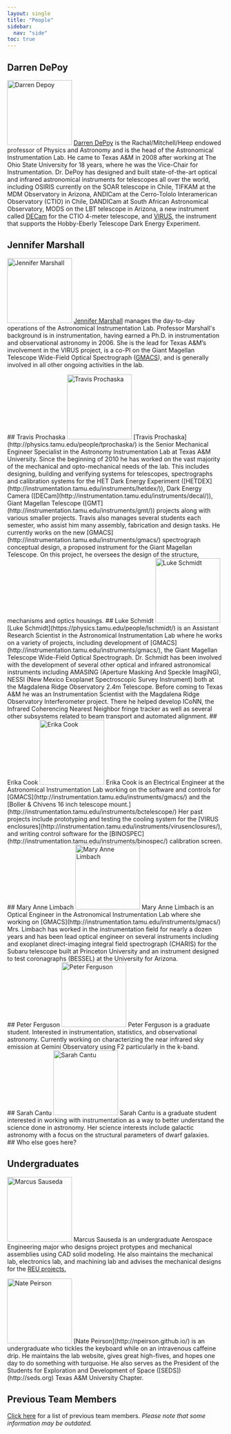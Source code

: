 ```yaml
---
layout: single
title: "People"
sidebar:
  nav: "side"
toc: true
---
```

## Darren DePoy
<img src="../people/assets/DarrenDePoy_1.jpg" width="150" alt="Darren Depoy" class="profile"/> [Darren DePoy](http://physics.tamu.edu/people/depoy) is the Rachal/Mitchell/Heep endowed professor of Physics and Astronomy and is the head of the Astronomical Instrumentation Lab. He came to Texas A&M in 2008 after working at The Ohio State University for 18 years, where he was the Vice-Chair for Instrumentation. Dr. DePoy has designed and built state-of-the-art optical and infrared astronomical instruments for telescopes all over the world, including OSIRIS currently on the SOAR telescope in Chile, TIFKAM at the MDM Observatory in Arizona, ANDICam at the Cerro-Tololo Interamerican Observatory (CTIO) in Chile, DANDICam at South African Astronomical Observatory, MODS on the LBT telescope in Arizona, a new instrument called [DECam](http://instrumentation.tamu.edu/DeCal.html) for the CTIO 4-meter telescope, and [VIRUS](http://instrumentation.tamu.edu/virus.html), the instrument that supports the Hobby-Eberly Telescope Dark Energy Experiment.
## Jennifer Marshall
<img src="../people/assets/marshall.jpg" width="150" alt="Jennifer Marshall" class="profile"/> [Jennifer Marshall](http://physics.tamu.edu/people/jlm076) manages the day-to-day operations of the Astronomical Instrumentation Lab. Professor Marshall's background is in instrumentation, having earned a Ph.D. in instrumentation and observational astronomy in 2006. She is the lead for Texas A&M’s involvement in the VIRUS project, is a co-PI on the Giant Magellan Telescope Wide-Field Optical Spectrograph ([GMACS](/instruments/gmacs/)), and is generally involved in all other ongoing activities in the lab.
<div class="clearfix" />
## Travis Prochaska
<img src="../people/assets/TravisProchaska3.jpg" width="150" alt="Travis Prochaska" class="profile"/> [Travis Prochaska](http://physics.tamu.edu/people/tprochaska/) is the Senior Mechanical Engineer Specialist in the Astronomy Instrumentation Lab at Texas A&M University. Since the beginning of 2010 he has worked on the vast majority of the mechanical and opto-mechanical needs of the lab. This includes designing, building and verifying systems for telescopes, spectrographs and calibration systems for the HET Dark Energy Experiment ([HETDEX](http://instrumentation.tamu.edu/instruments/hetdex/)), Dark Energy Camera ([DECam](http://instrumentation.tamu.edu/instruments/decal/)), Giant Magellan Telescope ([GMT](http://instrumentation.tamu.edu/instruments/gmt/)) projects along with various smaller projects. Travis also manages several students each semester, who assist him many assembly, fabrication and design tasks. He currently works on the new [GMACS](http://instrumentation.tamu.edu/instruments/gmacs/) spectrograph conceptual design, a proposed instrument for the Giant Magellan Telescope. On this project, he oversees the design of the structure, mechanisms and optics housings.
## Luke Schmidt
<img src="../people/assets/lschmidt_headshot.jpg" width="150" alt="Luke Schmidt" class="profile"/> [Luke Schmidt](https://physics.tamu.edu/people/lschmidt/) is an Assistant Research Scientist in the Astronomical Instrumentation Lab where he works on a variety of projects, including development of [GMACS](http://instrumentation.tamu.edu/instruments/gmacs/), the Giant Magellan Telescope Wide-Field Optical Spectrograph. Dr. Schmidt has been involved with the development of several other optical and infrared astronomical instruments including AMASING (Aperture Masking And Speckle ImagiNG), NESSI (New Mexico Exoplanet Spectroscopic Survey Instrument) both at the Magdalena Ridge Observatory 2.4m Telescope. Before coming to Texas A&M he was an Instrumentation Scientist with the Magdalena Ridge Observatory Interferometer project. There he helped develop ICoNN, the Infrared Coherencing Nearest Neighbor fringe tracker as well as several other subsystems related to beam transport and automated alignment.
## Erika Cook
<img src="../people/assets/erika_cook.jpg" width="150" alt="Erika Cook" class="profile"/> Erika Cook is an Electrical Engineer at the Astronomical Instrumentation Lab working on the software and controls for [GMACS](http://instrumentation.tamu.edu/instruments/gmacs/) and the [Boller & Chivens 16 inch telescope mount.](http://instrumentation.tamu.edu/instruments/bctelescope/) Her past projects include prototyping and testing the cooling system for the [VIRUS enclosures](http://instrumentation.tamu.edu/instruments/virusenclosures/), and writing control software for the [BINOSPEC](http://instrumentation.tamu.edu/instruments/binospec/) calibration screen.
<div class="clearfix" />
## Mary Anne Limbach
<img src="../people/assets/MaryAnne1_Copy.jpg" width="150" alt="Mary Anne Limbach" class="profile"/>
Mary Anne Limbach is an Optical Engineer in the Astronomical Instrumentation Lab where she working on [GMACS](http://instrumentation.tamu.edu/instruments/gmacs/) Mrs. Limbach has worked in the instrumentation field for nearly a dozen years and has been lead optical engineer on several instruments including and exoplanet direct-imaging integral field spectrograph (CHARIS) for the Subaru telescope built at Princeton University and an instrument designed to test coronagraphs (BESSEL) at the University for Arizona.
<div class="clearfix" />
## Peter Ferguson
<img src="../people/assets/Peter.jpg" width="150" alt="Peter Ferguson" class="profile"/> Peter Ferguson is a graduate student. Interested in instrumentation, statistics, and observational astronomy. Currently working on characterizing the near infrared sky emission at Gemini Observatory using F2 particularly in the k-band.
<div class="clearfix" />
## Sarah Cantu
<img src="../people/assets/Sarah.jpg" width="150" alt="Sarah Cantu" class="profile"/> Sarah Cantu is a graduate student interested in working with instrumentation as a way to better understand the science done in astronomy. Her science interests include galactic astronomy with a focus on the structural parameters of dwarf galaxies.
<div class="clearfix" />
## Who else goes here?

## Undergraduates
<img src="../people/assets/MarcusSauseda.jpg" width="150" alt="Marcus Sauseda" class="profile"/> Marcus Sauseda is an undergraduate Aerospace Engineering major who designs project protypes and mechanical assemblies using CAD solid modeling. He also maintains the mechanical lab, electronics lab, and machining lab and advises the mechanical designs for the [REU projects.](http://instrumentation.tamu.edu/REU2016/)
<div class="clearfix" />
<img src="../people/assets/nate.jpg" width="150" alt="Nate Peirson" class="profile"/> [Nate Peirson](http://npeirson.github.io/) is an undergraduate who tickles the keyboard while on an intravenous caffeine drip. He maintains the lab website, gives great high-fives, and hopes one day to do something with turquoise. He also serves as the President of the Students for Exploration and Development of Space ([SEDS])(http://seds.org) Texas A&M University Chapter.

## Previous Team Members
[Click here](http://instrumentation.tamu.edu/people/previous/) for a list of previous team members. *Please note that some information may be outdated.*
